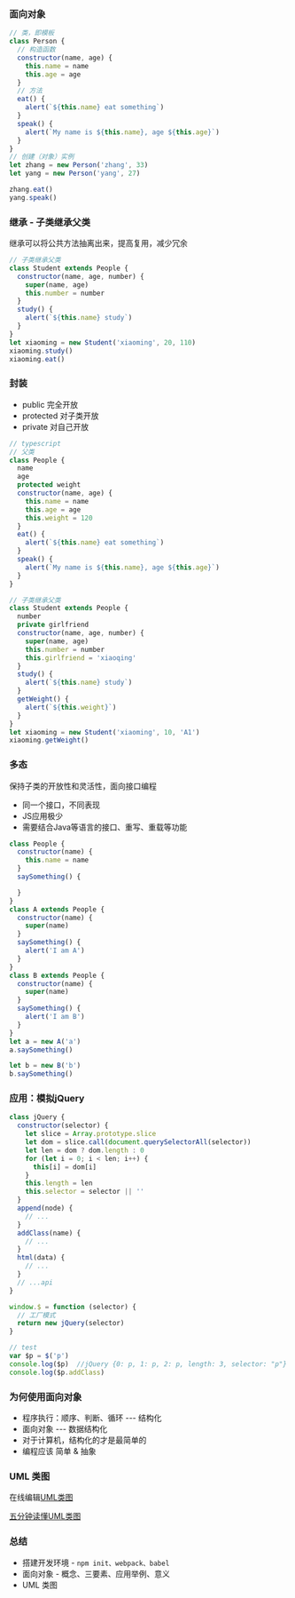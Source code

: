 ### 面向对象

```javascript
// 类，即模板
class Person {
  // 构造函数
  constructor(name, age) {
    this.name = name
    this.age = age
  }
  // 方法
  eat() {
    alert(`${this.name} eat something`)
  }
  speak() {
    alert(`My name is ${this.name}, age ${this.age}`)
  }
}
// 创建（对象）实例
let zhang = new Person('zhang', 33)
let yang = new Person('yang', 27)

zhang.eat()
yang.speak()
```
### 继承 - 子类继承父类
继承可以将公共方法抽离出来，提高复用，减少冗余
```javascript
// 子类继承父类
class Student extends People {
  constructor(name, age, number) {
    super(name, age)
    this.number = number
  }
  study() {
    alert(`${this.name} study`)
  }
}
let xiaoming = new Student('xiaoming', 20, 110)
xiaoming.study()
xiaoming.eat()
```

### 封装
* public 完全开放
* protected 对子类开放
* private 对自己开放
```javascript
// typescript 
// 父类
class People {
  name
  age
  protected weight
  constructor(name, age) {
    this.name = name
    this.age = age
    this.weight = 120
  }
  eat() {
    alert(`${this.name} eat something`)
  }
  speak() {
    alert(`My name is ${this.name}, age ${this.age}`)
  }
}

// 子类继承父类
class Student extends People {
  number
  private girlfriend
  constructor(name, age, number) {
    super(name, age)
    this.number = number
    this.girlfriend = 'xiaoqing'
  }
  study() {
    alert(`${this.name} study`)
  }
  getWeight() {
    alert(`${this.weight}`)
  }
}
let xiaoming = new Student('xiaoming', 10, 'A1')
xiaoming.getWeight()
```

### 多态
保持子类的开放性和灵活性，面向接口编程
* 同一个接口，不同表现
* JS应用极少
* 需要结合Java等语言的接口、重写、重载等功能
```javascript
class People {
  constructor(name) {
    this.name = name
  }
  saySomething() {

  }
}
class A extends People {
  constructor(name) {
    super(name)
  }
  saySomething() {
    alert('I am A')
  }
}
class B extends People {
  constructor(name) {
    super(name)
  }
  saySomething() {
    alert('I am B')
  }
}
let a = new A('a')
a.saySomething()

let b = new B('b')
b.saySomething()
```

### 应用：模拟jQuery
```javascript
class jQuery {
  constructor(selector) {
    let slice = Array.prototype.slice
    let dom = slice.call(document.querySelectorAll(selector))
    let len = dom ? dom.length : 0
    for (let i = 0; i < len; i++) {
      this[i] = dom[i]
    }
    this.length = len
    this.selector = selector || ''
  }
  append(node) {
    // ...
  }
  addClass(name) {
    // ...
  }
  html(data) {
    // ...
  }
  // ...api
}

window.$ = function (selector) {
  // 工厂模式
  return new jQuery(selector)
}

// test
var $p = $('p')
console.log($p)  //jQuery {0: p, 1: p, 2: p, length: 3, selector: "p"}
console.log($p.addClass) 
```

### 为何使用面向对象
* 程序执行：顺序、判断、循环 --- 结构化
* 面向对象 --- 数据结构化
* 对于计算机，结构化的才是最简单的
* 编程应该 简单 & 抽象

### UML 类图
在线编辑[UML类图](https://www.processon.com/)

[五分钟读懂UML类图](https://www.cnblogs.com/shindo/p/5579191.html)

### 总结
* 搭建开发环境 - `npm init、webpack、babel`
* 面向对象 - 概念、三要素、应用举例、意义
* UML 类图

